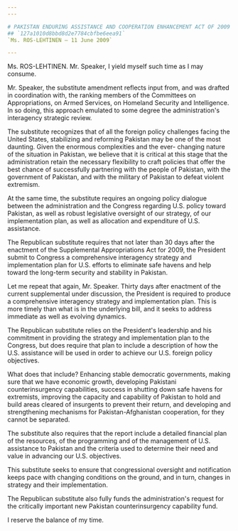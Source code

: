 ```yaml
---
---

# PAKISTAN ENDURING ASSISTANCE AND COOPERATION ENHANCEMENT ACT OF 2009
## `127a1010d8bbd8d2e7784cbfbe6eea91`
`Ms. ROS-LEHTINEN — 11 June 2009`

---
```



Ms. ROS-LEHTINEN. Mr. Speaker, I yield myself such time as I may 
consume.

Mr. Speaker, the substitute amendment reflects input from, and was 
drafted in coordination with, the ranking members of the Committees on 
Appropriations, on Armed Services, on Homeland Security and 
Intelligence. In so doing, this approach emulated to some degree the 
administration's interagency strategic review.

The substitute recognizes that of all the foreign policy challenges 
facing the United States, stabilizing and reforming Pakistan may be one 
of the most daunting. Given the enormous complexities and the ever-
changing nature of the situation in Pakistan, we believe that it is 
critical at this stage that the administration retain the necessary 
flexibility to craft policies that offer the best chance of 
successfully partnering with the people of Pakistan, with the 
government of Pakistan, and with the military of Pakistan to defeat 
violent extremism.

At the same time, the substitute requires an ongoing policy dialogue 
between the administration and the Congress regarding U.S. policy 
toward Pakistan, as well as robust legislative oversight of our 
strategy, of our implementation plan, as well as allocation and 
expenditure of U.S. assistance.

The Republican substitute requires that not later than 30 days after 
the enactment of the Supplemental Appropriations Act for 2009, the 
President submit to Congress a comprehensive interagency strategy and 
implementation plan for U.S. efforts to eliminate safe havens and help 
toward the long-term security and stability in Pakistan.

Let me repeat that again, Mr. Speaker. Thirty days after enactment of 
the current supplemental under discussion, the President is required to 
produce a comprehensive interagency strategy and implementation plan. 
This is more timely than what is in the underlying bill, and it seeks 
to address immediate as well as evolving dynamics.

The Republican substitute relies on the President's leadership and 
his commitment in providing the strategy and implementation plan to the 
Congress, but does require that plan to include a description of how 
the U.S. assistance will be used in order to achieve our U.S. foreign 
policy objectives.

What does that include? Enhancing stable democratic governments, 
making sure that we have economic growth, developing Pakistani 
counterinsurgency capabilities, success in shutting down safe havens 
for extremists, improving the capacity and capability of Pakistan to 
hold and build areas cleared of insurgents to prevent their return, and 
developing and strengthening mechanisms for Pakistan-Afghanistan 
cooperation, for they cannot be separated.

The substitute also requires that the report include a detailed 
financial plan of the resources, of the programming and of the 
management of U.S. assistance to Pakistan and the criteria used to 
determine their need and value in advancing our U.S. objectives.



This substitute seeks to ensure that congressional oversight and 
notification keeps pace with changing conditions on the ground, and in 
turn, changes in strategy and their implementation.

The Republican substitute also fully funds the administration's 
request for the critically important new Pakistan counterinsurgency 
capability fund.

I reserve the balance of my time.